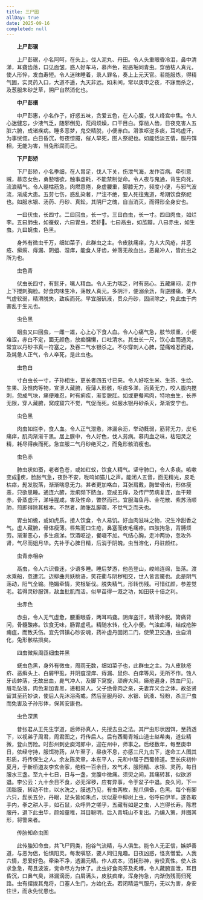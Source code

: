 ```yaml
---
title: 三尸图
allDay: true
date: 2025-09-16
completed: null
---
```


　　**上尸彭琚**

　　上尸彭琚，小名阿呵，在头上，伐人泥丸、丹田。令人头重眼昏冷泪，鼻中清涕，耳聋齿落，口见面皱。惑人好车马，慕声色，视恶垢同青虫。穿凿枯人真元，使人形悴，发白寿短。令人迷昧睡着，录人罪名，奏上上元天官。若能服炼，得精气固，实灵药入口，大道不遥，九天非远。如未间，常以庚申之夜，不寐而杀之，及葱服朱砂芝草，阴尸自然消化也。

　　**中尸彭瓆**

　　中尸彭惠，小名作子，好惑五味，贪爱五色，在人心腹，伐人绛宫中焦。令人心迷健忘，少液气乏，随邪倒见，荒闷烦燥，口干目白。穿凿人齿，日夜克害人五脏六腑，成诸疾病。睡多恶梦，鬼交精脱，小便赤白。滑泄呕逆多痰，耳呜虚汗，为事恍惚。白日昏沉，每夜惊魇，催人早死，图人祭祀也。如能恬淡五情，服丹饵相，无能为害，当兔形腐而己。

　　**下尸彭矫**

　　下尸彭矫，小名季细，在人胃足，伐人下关，伤泄气海，发作百病。牵引意贼，慕恋女色，勇懃嗜欲，触事虚耗，不能禁制促命。令人夜与鬼通，背生向死，流浪精气。令人髓枯筋急，肉燃意倦，身虚腰重，脚膝无力，频度小便，与邪气波流，渐成大患。五劳七伤，惑乱染著，尸注不绝，要人死往鬼道，希期饮食祭祀也。如服水银、汤药、丹砂、真鈆，其阴尸之魄，自当消灭，而得形全身安也。

　　一曰伏虫，长四寸。二曰回虫，长一寸。三曰白虫，长一寸。四曰肉虫，如烂李。五曰肺虫，如蚕蚁，六曰胃虫，若虾。七曰鬲虫，如苽瓣。八曰赤虫，如生虫。九曰蜣虫，色黑。

　　身外有微虫千万，细如菜子，此群虫之主。令皮肤痛痒，为人大风疮，并恶疮、癣瘑、痔漏、阴蛆、湿痒，能食人牙齿，蚛落无故血出，恶臰冲人，皆此虫之所为也。

　　虫色青

　　伏虫长四寸，有髭牙，噙人精血。令人无力喘乏，时有恶心。五藏痛闷，走作上下搅刺胸脸。好食肉味生冷，荡散人真元。多阴汗，便溺余沥，背逆腰痛，使人气虚软弱，精滑脱失，致疾而死。早宜服矾液，贯众丹砂，固闭除之，免此虫于内害乱于生元也。

　　虫色黑

　　蛔虫又曰回虫，一雌一雄，心上心下食人血。令人心痛气急，肢节烦重，小便难涩，赤白不定，面无颜色，放痴慵懒，口吐清水。其虫长一尺，饮心血而通灵。常宜以丹砂书真一符塞之，及吞二气水银杀之。不尔穿刺人心脾，楚痛难忍而毙，及耗惫人正气，令人卒死，是此虫也。

　　虫色白

　　寸白虫长一寸，子孙相生，更长者四五寸已来。令人好吃生米、生茶、生绘、生果、及憔肉等物，宣泄人藏腑，瘦薄人形骸，呕痰多涕，面黄无力，咬人腹内搅刺，忽成气块，痛便难忍，时有痢疾，渐变脱肛。如或更餐鸡肉，特地虫生，长养无限，穿人藏腑，窝成窟穴不觉，气促而死。如服水银丹砂杀灭，渐渐安宁也。

　　虫色黑

　　肉虫如烂李，食人血。令人正气泄惫，淋漏余沥，举动蕤弱，筋背无力，皮毛痛痒，肌肉渐渐干黑。居上膜中，令人好色，伐人劳病。慕肉血之味，枯阳灵之精，耗尽得疾而死。急宜服二气丹砂绝灭之，而兔形骸消瘦也。

　　虫色赤

　　肺虫状如蚕，老者色苍，或如红蚁，饮食人精气。坚守肺口，令人多痰。咳嗽变成疾，脸胀气急，夜卧不安，咙呜如猫儿之声。能闭人五音，面无精光，皮毛枯瘁，髭发脱落，渐渐喘息无力。甚者更加咯血，耳张肩戴，胸堂骨出，形体瘦恶，只欲思睡。通连六腑，泄痢频下脓血，变成五痔，及传尸劳病复连，血干颊赤，骨蒸虚汗，涕唾腥咸，害及性命，瞥然而已。宜服海鱼丹、金花散、紫苏汤顺肺，煎即得除其根本。不然者，肺胀乱脚袭，不觉气乏而夭也。

　　胃虫如蟾，或如虎质。接人饮食，令人易饥。好血肉滋味之物，况生冷甜香之气。虚人藏腑，骨体瘦薄。唇焦而口生疮，鼻塞而皮毛痛疼。四肢拘急，背膊烦劳。渐渐恶心，多生痰涕。饮酒呕逆，餐啜不加。气结心胸，走冲两协，忽攻外肾，气尽而姐月华。先补于心脾日精，后消于阴魄，虫当溶化，丹驻颜红。

　　虫青赤相杂

　　鬲虫，令人六识昏迷，少语多睡。睡后梦游，他邑登山，峻岭连绵，坠落。渡水乘船，忽遭沉。迈柳曲共妖桃语，笑花衢与阴秽相交，世人皆言魇也。此是阴气荡动，阳气全输。艳媚牵情，灵根斩伐。脱失精气，形转伤残。可惜红颜，参差觉老。若得灵砂服饵，敌血批肌而活。似旱苗得一溉之功，如田获十倍之利。

　　虫赤色

　　赤虫，令人无气虚惫，腰重眼昏，两耳呜聋。阴痒盗汗，精滑冷脱。膂痛背问，骨髓酸疼。饮食无味，肠胃虚吼。精随水转，化入小便。气浊血滞，结成疮肿痈疽，而致夭伤。宜先饵镇心砂安魂，药补虚丹固闭二门，使荣卫交通，虫自消化，兔形骸枯损矣。

　　四虫微紫周匝细虫并黑

　　蜣虫色黑，身外有微虫，周雨无数，细如菜子也，此群虫之主。为人皮肤疮疥、恶癣头上、白屑甲虱，并阴疽湿痒、痔漏、鼠你、白痒等风，无所不作。蚀人牙齿蚛落，无故出血，臰气冲人，及脚下窝旋，顽痹大风，癞疮遍身，脓血尸见，眉毛坠落，肉色渐加青黑，递相易人。父子绝骨肉之亲，夫妻弃义合之体。故圣贤留其至药妙诀，使后人先沐浴斋戒，然后至服丹砂、水银、矾液、轻粉，杀三尸虫而免害及子孙形体，保其安康也。

　　虫色深黑

　　昔张君从王先生学道，后师孙真人，先授去虫之法。其尸虫形状因饵，至药透下，以视弟子周君，周君图之，将传后人。后有西蜀青城山道士赵希夷，道业精微，登山历险。时彭州刺史庾河郎中，迎在州中，师事之。后经数年，每至庚申日，依经守持，服饵符药，从午至子，昼夜不息，亦感三尺九虫下，遂命工人图其形质，将传保生之人。余友陈灵章，本东平人，元和中届于西蜀修道。至长庆初仲夏月，于新桥道友李玄会家，绝粮一百余日，攻气术，服阳精、水银、灵药，每日服水三盏。至九十七日，日与一盏，觉腹中微痛。须臾之间，其痛转甚，似欲游退。李公云：九十余日不食，必无滓秽，应有异事，令于盆子中退。良久问，下一团脂膜，转动不住，以水洗之，膜透乃见，有虫两枚，髭爪俱备，色黑。每个有脚六只，髭长五分，丹眼，足头皆如朱点，状似夏中柳树上虫，俗呼曰伊羊。遂各取手内，拳之耕人手，如石鼠，众呼异之嗟乎，五藏有如是之虫，人岂得长寿。陈君服丹，退下此虫毕，颜如童稚，耳目聪明，后入青城山不复出。乃编入策，并图其形，将警来者。

　　传胎知命虫图

　　此传胎知命虫，共飞尸同类，抱谷气流精，与人俱生。能令人无正信，嫉妒善道，与恶为侣，怕惧阳灵。每发嗔怒，要人同归鬼趣。日夜凶惑，怪贪憎爱。人我六情，恩爱好色。牵染不净，透漏元精。作人病本，消耗形神，劳役真性。使人诛求急急，苟且波波，觉命尽方为休了。此虫好食肉茶及炙煿，令人藏腑宣泄，耳目昏沉，口鼻气臭，淋漏滴沥，白屑满头，皮肤疯痒，浑身拘急，内渐伤残而归死路。虫有摆拨其鬼将，口塞人生门，方始化去。若闭精运气服丹，无以为害，身安住世，而永免忧患也。